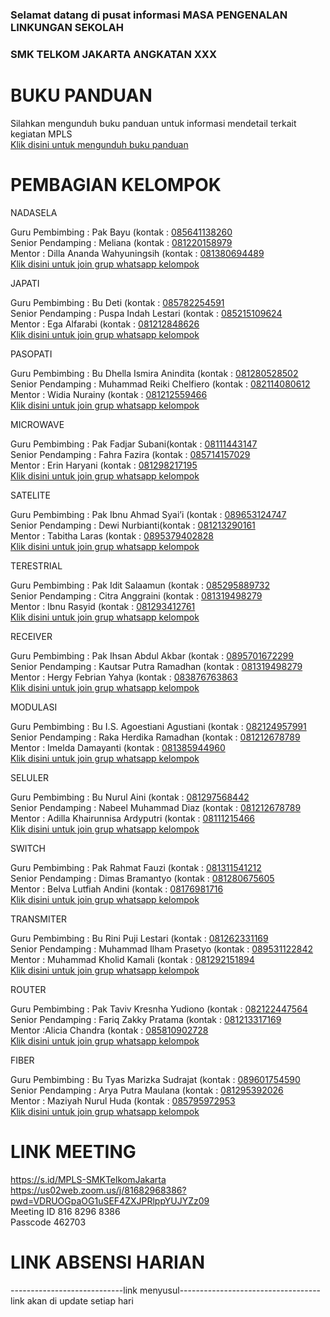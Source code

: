 ### Selamat datang di pusat informasi MASA PENGENALAN LINKUNGAN SEKOLAH
### SMK TELKOM JAKARTA ANGKATAN XXX

# BUKU PANDUAN
Silahkan mengunduh buku panduan untuk informasi mendetail terkait kegiatan MPLS<br/>
<a href="https://drive.google.com/file/d/1dCSEsQ40X2AvZ253hLaGgfyM1lPhyokY/view?usp=sharing" target="_blank">Klik disini untuk mengunduh buku panduan</a><br/>

# PEMBAGIAN KELOMPOK
NADASELA

Guru Pembimbing   : Pak Bayu (kontak : <a href="https://wa.me/6285641138260" target="_blank">085641138260</a><br/>
Senior Pendamping : Meliana (kontak : <a href="https://wa.me/6281220158979" target="_blank">081220158979</a><br/>
Mentor            : Dilla Ananda Wahyuningsih (kontak : <a href="https://wa.me/6281380694489" target="_blank">081380694489</a><br/>
<a href="https://chat.whatsapp.com/Gcb2QCkHYMsEYmpwNr9iAk" target="_blank">Klik disini untuk join grup whatsapp kelompok</a><br/>


JAPATI

Guru Pembimbing   : Bu Deti (kontak : <a href="https://wa.me/6285782254591" target="_blank">085782254591</a><br/>
Senior Pendamping : Puspa Indah Lestari	 (kontak : <a href="https://wa.me/6285215109624" target="_blank">085215109624</a><br/>
Mentor            : Ega Alfarabi (kontak : <a href="https://wa.me/6281212848626" target="_blank">081212848626</a><br/>
<a href="https://chat.whatsapp.com/DFZfzcEndktBHVDQHGlSmW" target="_blank">Klik disini untuk join grup whatsapp kelompok</a><br/>

PASOPATI

Guru Pembimbing   : Bu Dhella Ismira Anindita (kontak : <a href="https://wa.me/6281280528502" target="_blank">081280528502</a><br/>
Senior Pendamping : Muhammad Reiki Chelfiero (kontak : <a href="https://wa.me/6282114080612" target="_blank">082114080612</a><br/>
Mentor            : Widia Nurainy (kontak : <a href="https://wa.me/6281212559466" target="_blank">081212559466</a><br/>
<a href="https://chat.whatsapp.com/FPnXiUS2Yhw3LJ6LIFQ2sJ" target="_blank">Klik disini untuk join grup whatsapp kelompok</a><br/>

MICROWAVE

Guru Pembimbing   :  Pak Fadjar Subani(kontak : <a href="https://wa.me/628111443147" target="_blank">08111443147</a><br/>
Senior Pendamping : Fahra Fazira (kontak : <a href="https://wa.me/6285714157029" target="_blank">085714157029</a><br/>
Mentor            : Erin Haryani (kontak : <a href="https://wa.me/6281298217195" target="_blank">081298217195</a><br/>
<a href="https://chat.whatsapp.com/IBHAC7eejDYFXznWHujOHm" target="_blank">Klik disini untuk join grup whatsapp kelompok</a><br/>

SATELITE	

Guru Pembimbing   :  Pak Ibnu Ahmad Syai’i (kontak : <a href="https://wa.me/6289653124747" target="_blank">089653124747</a><br/>
Senior Pendamping : Dewi Nurbianti(kontak : <a href="https://wa.me/6281213290161" target="_blank">081213290161</a><br/>
Mentor            : Tabitha Laras (kontak : <a href="https://wa.me/62895379402828" target="_blank">0895379402828</a><br/>
<a href="https://chat.whatsapp.com/CGAxaxQaZZW75Bs2wg7DUt " target="_blank">Klik disini untuk join grup whatsapp kelompok</a><br/>

TERESTRIAL

Guru Pembimbing   : Pak Idit Salaamun (kontak : <a href="https://wa.me/6285295889732" target="_blank">085295889732</a><br/>
Senior Pendamping : Citra Anggraini (kontak : <a href="https://wa.me/6281319498279" target="_blank">081319498279 </a><br/>
Mentor            : Ibnu Rasyid  (kontak : <a href="https://wa.me/6281293412761" target="_blank">081293412761</a><br/>
<a href="https://chat.whatsapp.com/KpCOSOzDO6pIvEn9ov4RTO " target="_blank">Klik disini untuk join grup whatsapp kelompok</a><br/>

RECEIVER	

Guru Pembimbing   :  Pak Ihsan Abdul Akbar	 (kontak : <a href="https://wa.me/62895701672299" target="_blank">0895701672299</a><br/>
Senior Pendamping : Kautsar Putra Ramadhan (kontak : <a href="https://wa.me/62895701672299" target="_blank">081319498279 </a><br/>
Mentor            : Hergy Febrian Yahya  (kontak : <a href="https://wa.me/6283876763863" target="_blank">083876763863</a><br/>
<a href="https://chat.whatsapp.com/JOKrbGOARLNHpuBor15Qkd " target="_blank">Klik disini untuk join grup whatsapp kelompok</a><br/>

MODULASI

Guru Pembimbing   : Bu I.S. Agoestiani Agustiani (kontak : <a href="https://wa.me/6282124957991" target="_blank">082124957991</a><br/>
Senior Pendamping : Raka Herdika Ramadhan (kontak : <a href="https://wa.me/6281212678789" target="_blank">081212678789</a><br/>
Mentor            : Imelda Damayanti (kontak : <a href="https://wa.me/6281385944960" target="_blank">081385944960</a><br/>
<a href="https://chat.whatsapp.com/LIxFC4WdAuNGcYvgwTu4bm" target="_blank">Klik disini untuk join grup whatsapp kelompok</a><br/>

SELULER

Guru Pembimbing   : Bu Nurul Aini (kontak : <a href="https://wa.me/6281297568442" target="_blank">081297568442</a><br/>
Senior Pendamping : Nabeel Muhammad Diaz (kontak : <a href="https://wa.me/6281290436289" target="_blank">081212678789</a><br/>
Mentor            :  Adilla Khairunnisa Ardyputri (kontak : <a href="https://wa.me/628111215466" target="_blank">08111215466</a><br/>
<a href="https://chat.whatsapp.com/If6Vc4PHgcb5b8EDZaLIG3" target="_blank">Klik disini untuk join grup whatsapp kelompok</a><br/>		
	
SWITCH

Guru Pembimbing   :  Pak Rahmat Fauzi (kontak : <a href="https://wa.me/6281311541212" target="_blank">081311541212</a><br/>
Senior Pendamping : Dimas Bramantyo (kontak : <a href="https://wa.me/6281280675605" target="_blank">081280675605 </a><br/>
Mentor            : Belva Lutfiah Andini (kontak : <a href="https://wa.me/628176981716" target="_blank">08176981716</a><br/>
<a href="https://chat.whatsapp.com/FhXLY4cC6Wv6MeIEvBk0yD " target="_blank">Klik disini untuk join grup whatsapp kelompok</a><br/>

TRANSMITER

Guru Pembimbing   : Bu Rini Puji Lestari (kontak : <a href="https://wa.me/6281262331169" target="_blank">081262331169</a><br/>
Senior Pendamping : Muhammad Ilham Prasetyo (kontak : <a href="https://wa.me/6289531122842" target="_blank">089531122842</a><br/>
Mentor            :  Muhammad Kholid Kamali (kontak : <a href="https://wa.me/6281292151894" target="_blank">081292151894</a><br/>
<a href="https://chat.whatsapp.com/BAbchVHyIFw7wYzCS9JaZN" target="_blank">Klik disini untuk join grup whatsapp kelompok</a><br/>	

ROUTER

Guru Pembimbing   : Pak  Taviv Kresnha Yudiono (kontak : <a href="https://wa.me/6282122447564" target="_blank">082122447564</a><br/>
Senior Pendamping : Fariq Zakky Pratama (kontak : <a href="https://wa.me/6281213317169" target="_blank">081213317169 </a><br/>
Mentor           :Alicia Chandra (kontak : <a href="https://wa.me/6285810902728" target="_blank">085810902728</a><br/>
<a href="https://chat.whatsapp.com/JXK2u9gfv4KHQCcE9xang5 " target="_blank">Klik disini untuk join grup whatsapp kelompok</a><br/>
	
FIBER

Guru Pembimbing   : Bu Tyas Marizka Sudrajat (kontak : <a href="https://wa.me/6289601754590" target="_blank">089601754590</a><br/>
Senior Pendamping : Arya Putra Maulana (kontak : <a href="https://wa.me/6281295392026" target="_blank">081295392026</a><br/>
Mentor            :  Maziyah Nurul Huda (kontak : <a href="https://wa.me/6285795972953" target="_blank">085795972953</a><br/>
<a href="https://chat.whatsapp.com/JAxNKYvH0peHUtbshHZrB8" target="_blank">Klik disini untuk join grup whatsapp kelompok</a><br/>

# LINK MEETING
https://s.id/MPLS-SMKTelkomJakarta<br/>
https://us02web.zoom.us/j/81682968386?pwd=VDRUOGpaOG1uSEF4ZXJPRlppYUJYZz09<br/>
Meeting ID 816 8296 8386<br/>
Passcode 462703<br/>

# LINK ABSENSI HARIAN
----------------------------link menyusul-----------------------------------<br/>
link akan di update setiap hari
